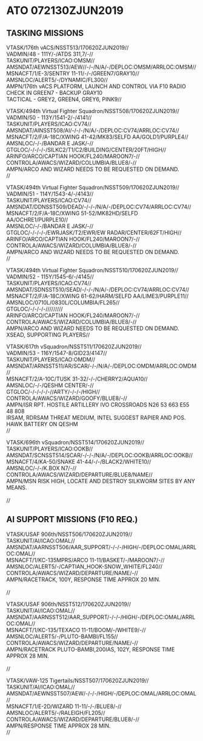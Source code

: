 # ATO 072130ZJUN2019


## TASKING MISSIONS  

VTASK/176th vACS/NSST513/170620ZJUN2019//<br>
VADMIN/48 - 111Y/-/ATDS 311,7/-//<br>
TASKUNIT/PLAYERS/ICAO:OMSM//<br>
AMSNDAT/AEWNSST513/AEW//-/-/N/A/-/DEPLOC:OMSM/ARRLOC:OMSM//<br>
MSNACFT/1/E-3/SENTRY 11-11/-/-/GREEN7/GRAY10//<br>
AMSNLOC/ALERT5/-/DYNAMIC/FL300//<br>
AMPN/176th vACS PLATFORM, LAUNCH AND CONTROL VIA F10 RADIO<br>
CHECK IN GREEN7 -  BACKUP GRAY10<br>
TACTICAL - GREY2, GREEN4, GREY6, PINK9//<br>


VTASK/494th Virtual Fighter Squadron/NSST508/170620ZJUN2019//<br>
VADMIN/50 - 113Y/1541-2/-/4141//<br>
TASKUNIT/PLAYERS/ICAO:CV74//<br>
AMSNDAT/AINSST508/AI/-/-/-/N/A/-/DEPLOC:CV74/ARRLOC:CV74//<br>
MSNACFT/2/F/A-18C/XWING 41-42/MK83/SELFD AA/GOLD1/PURPLE4//<br>
AMSNLOC/-/-/BANDAR E JASK/-//<br>
GTGLOC/-/-/-/-/SILKC2/T1/C2/BUILDING/CENTER/20FT/HIGH//<br>
ARINFO/ARCO/CAPTIAN HOOK/FL240/MAROON7/-//<br>
CONTROLA/AWACS/WIZARD/COLUMBIA/BLUE8/-//<br>
AMPN/ARCO AND WIZARD NEEDS TO BE REQUESTED ON DEMAND.<br>
//<br>


VTASK/494th Virtual Fighter Squadron/NSST509/170620ZJUN2019//<br>
VADMIN/51 - 114Y/1543-4/-/4143//<br>
TASKUNIT/PLAYERS/ICAO:CV74//<br>
AMSNDAT/DDNSST509/DEAD/-/-/-/N/A/-/DEPLOC:CV74/ARRLOC:CV74//<br>
MSNACFT/2/F/A-18C/XWING 51-52/MK82HD/SELFD AA/OCHRE1/PURPLE10//<br>
AMSNLOC/-/-/BANDAR E JASK/-//<br>
GTGLOC/-/-/-/-/EWRJASK/T2/EWR/EW RADAR/CENTER/62FT/HIGH//<br>
ARINFO/ARCO/CAPTIAN HOOK/FL240/MAROON7/-//<br>
CONTROLA/AWACS/WIZARD/COLUMBIA/BLUE8/-//<br>
AMPN/ARCO AND WIZARD NEEDS TO BE REQUESTED ON DEMAND.<br>
//<br>


VTASK/494th Virtual Fighter Squadron/NSST510/170620ZJUN2019//<br>
VADMIN/52 - 115Y/1545-6/-/4145//<br>
TASKUNIT/PLAYERS/ICAO:CV74//<br>
AMSNDAT/SDNSST510/SEAD/-/-/-/N/A/-/DEPLOC:CV74/ARRLOC:CV74//<br>
MSNACFT/2/F/A-18C/XWING 61-62/HARM/SELFD AA/LIME3/PURPLE11//<br>
AMSNLOC/0710L/0830L/COLUMBIA/FL265//<br>
GTGLOC/-/-/-/-/////////<br>
ARINFO/ARCO/CAPTIAN HOOK/FL240/MAROON7/-//<br>
CONTROLA/AWACS/WIZARD/COLUMBIA/BLUE8/-//<br>
AMPN/ARCO AND WIZARD NEEDS TO BE REQUESTED ON DEMAND.<br>
XSEAD, SUPPORTING PLAYERS//<br>


VTASK/617th vSquadron/NSST511/170620ZJUN2019//<br>
VADMIN/53 - 116Y/1547-8/GID23/4147//<br>
TASKUNIT/PLAYERS/ICAO:OMDM//<br>
AMSNDAT/ARNSST511/AR/SCAR/-/-/N/A/-/DEPLOC:OMDM/ARRLOC:OMDM//<br>
MSNACFT/2/A-10C/TUSK 31-32/-/-/CHERRY2/AQUA10//<br>
AMSNLOC/-/-/QESHM CENTER/-//<br>
GTGLOC/-/-/-/-/-//ARTY/-/-/-/HIGH//<br>
CONTROLA/AWACS/WIZARD/GOOFY/BLUE8/-//<br>
AMPN/ISR RPT. HOSTILE ARTILLERY IVO CROSSROADS N26 53 663 E55 48 808<br>
IRSAM, RDRSAM THREAT MEDIUM, INTEL SUGGEST RAPIER AND POS. HAWK BATTERY ON QESHM<br>
//<br>


VTASK/696th vSquadron/NSST514/170620ZJUN2019//<br>
TASKUNIT/PLAYERS/ICAO:OOKB//<br>
AMSNDAT/SCNSST514/SCAR/-/-/-/N/A/-/DEPLOC:OOKB/ARRLOC:OOKB//<br>
MSNACFT/4/KA-50/SNAKE 41-44/-/-/BLACK2/WHITE10//<br>
AMSNLOC/-/-/K.BOX N7/-//<br>
CONTROLA/AWACS/WIZARD/DEPARTURE/BLUE8/NAME//<br>
AMPN/MSN RISK HIGH, LOCATE AND DESTROY SILKWORM SITES BY ANY MEANS.<br>
<br>
//<br>


## AI SUPPORT MISSIONS (F10 REQ.)


VTASK/USAF 906th/NSST506/170620ZJUN2019//<br>
TASKUNIT/AI/ICAO:OMAL//<br>
AMSNDAT/AARNSST506/AAR_SUPPORT/-/-/-/HIGH/-/DEPLOC:OMAL/ARRLOC:OMAL//<br>
MSNACFT/1/KC-135MPRS/ARCO 11-11/BASKET/-/MAROON7/-//<br>
AMSNLOC/ALERT5/-/CAPTIAN_HOOK-SNOW_WHITE/FL240//<br>
CONTROLA/AWACS/WIZARD/DEPARTURE/NAME/-//<br>
AMPN/RACETRACK, 100Y, RESPONSE TIME APPROX 20 MIN.<br>
<br>
//<br>


VTASK/USAF 906th/NSST512/170620ZJUN2019//<br>
TASKUNIT/AI/ICAO:OMAL//<br>
AMSNDAT/AARNSST512/AAR_SUPPORT/-/-/-/HIGH/-/DEPLOC:OMAL/ARRLOC:OMAL//<br>
MSNACFT/1/KC-135/TEXACO 11-11/BOOM/-/WHITE9/-//<br>
AMSNLOC/ALERT5/-/PLUTO-BAMBI/FL155//<br>
CONTROLA/AWACS/WIZARD/DEPARTURE/NAME/-//<br>
AMPN/RACETRACK PLUTO-BAMBI,200IAS, 102Y, RESPONSE TIME APPROX 28 MIN.<br>
<br>
//<br>


VTASK/VAW-125 Tigertails/NSST507/170620ZJUN2019//<br>
TASKUNIT/AI/ICAO:OMAL//<br>
AMSNDAT/AEWNSST507/AEW/-/-/-/HIGH/-/DEPLOC:OMAL/ARRLOC:OMAL//<br>
MSNACFT/1/E-2D/WIZARD 11-11/-/-/BLUE8/-//<br>
AMSNLOC/ALERT5/-/RALEIGH/FL205//<br>
CONTROLA/AWACS/WIZARD/DEPARTURE/BLUE8/-//<br>
AMPN/RESPONSE TIME APPROX 28 MIN.<br>
//<br>